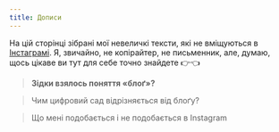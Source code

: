 ```yaml
---
title: Дописи
---
```


На цій сторінці зібрані мої невеличкі тексти, які не вміщуються в [Інстаграмі](https://www.instagram.com/laktionof). Я, звичайно, не копірайтер, не письменник, але, думаю, щось цікаве ви тут для себе точно знайдете 👉👈

<blockquote><b>Зідки взялось поняття «блоґ»?</b></blockquote> 

<blockquote>Чим цифровий сад відрізняється від блоґу?</blockquote>

<blockquote>Що мені подобається і не подобається в Instagram</blockquote> 
